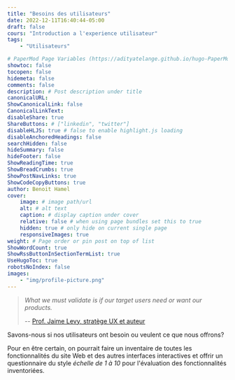 ```yaml
---
title: "Besoins des utilisateurs"
date: 2022-12-11T16:40:44-05:00
draft: false 
cours: "Introduction a l'experience utilisateur"
tags:
    - "Utilisateurs"

# PaperMod Page Variables (https://adityatelange.github.io/hugo-PaperMod/posts/papermod/papermod-variables/#page-variables)
showtoc: false
tocopen: false
hidemeta: false
comments: false
description: # Post description under title
canonicalURL: 
ShowCanonicalLink: false
CanonicalLinkText:
disableShare: true
ShareButtons: # ["linkedin", "twitter"]
disableHLJS: true # false to enable highlight.js loading
disableAnchoredHeadings: false
searchHidden: false
hideSummary: false
hideFooter: false
ShowReadingTime: true
ShowBreadCrumbs: true
ShowPostNavLinks: true
ShowCodeCopyButtons: true
author: Benoit Hamel
cover:
    image: # image path/url
    alt: # alt text
    caption: # display caption under cover
    relative: false # when using page bundles set this to true
    hidden: true # only hide on current single page
    responsiveImages: true
weight: # Page order or pin post on top of list
ShowWordCount: true
ShowRssButtonInSectionTermList: true
UseHugoToc: true
robotsNoIndex: false
images:
    - "img/profile-picture.png"
---
```


> *What we must validate is if our target users need or want our products.*
>
> -- [Prof. Jaime Levy, stratège UX et auteur](https://s3.amazonaws.com/coach-courses-us/public/theuxschool/uploads/The_Trillion_Dollar_UX_Problem.pdf)
<!--more-->

Savons-nous si nos utilisateurs ont besoin ou veulent ce que nous offrons?

Pour en être certain, on pourrait faire un inventaire de toutes les fonctionnalités
du site Web et des autres interfaces interactives et offrir un questionnaire du style
*échelle de 1 à 10* pour l'évaluation des fonctionnalités inventoriées.
